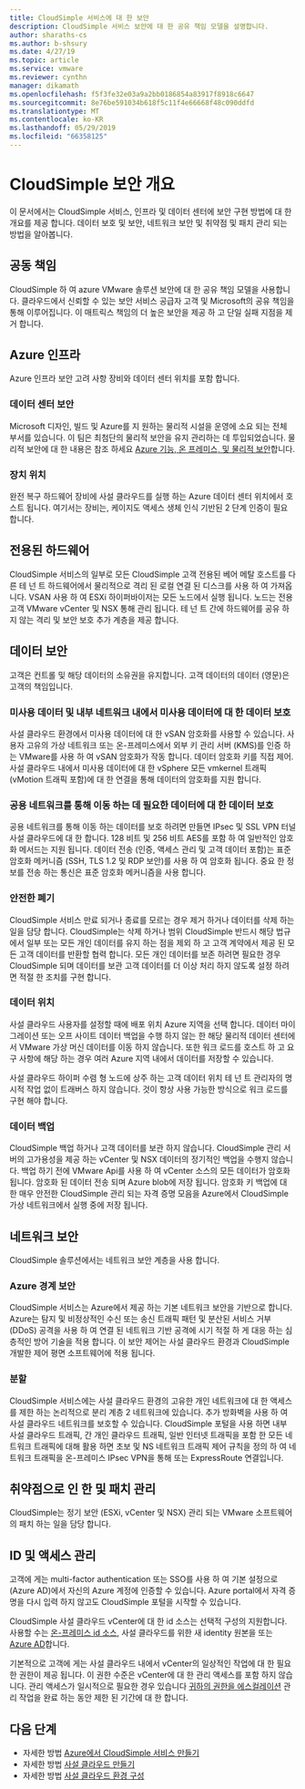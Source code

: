 ```yaml
---
title: CloudSimple 서비스에 대 한 보안
description: CloudSimple 서비스 보안에 대 한 공유 책임 모델을 설명합니다.
author: sharaths-cs
ms.author: b-shsury
ms.date: 4/27/19
ms.topic: article
ms.service: vmware
ms.reviewer: cynthn
manager: dikamath
ms.openlocfilehash: f5f3fe32e03a9a2bb0186854a83917f8918c6647
ms.sourcegitcommit: 8e76be591034b618f5c11f4e66668f48c090ddfd
ms.translationtype: MT
ms.contentlocale: ko-KR
ms.lasthandoff: 05/29/2019
ms.locfileid: "66358125"
---
```

# <a name="cloudsimple-security-overview"></a>CloudSimple 보안 개요

이 문서에서는 CloudSimple 서비스, 인프라 및 데이터 센터에 보안 구현 방법에 대 한 개요를 제공 합니다.  데이터 보호 및 보안, 네트워크 보안 및 취약점 및 패치 관리 되는 방법을 알아봅니다.

## <a name="shared-responsibility"></a>공동 책임

CloudSimple 하 여 azure VMware 솔루션 보안에 대 한 공유 책임 모델을 사용합니다. 클라우드에서 신뢰할 수 있는 보안 서비스 공급자 고객 및 Microsoft의 공유 책임을 통해 이루어집니다. 이 매트릭스 책임의 더 높은 보안을 제공 하 고 단일 실패 지점을 제거 합니다. 

## <a name="azure-infrastructure"></a>Azure 인프라 

Azure 인프라 보안 고려 사항 장비와 데이터 센터 위치를 포함 합니다. 

### <a name="datacenter-security"></a>데이터 센터 보안 

Microsoft 디자인, 빌드 및 Azure를 지 원하는 물리적 시설을 운영에 소요 되는 전체 부서를 있습니다. 이 팀은 최첨단의 물리적 보안을 유지 관리하는 데 투입되었습니다. 물리적 보안에 대 한 내용은 참조 하세요 [Azure 기능, 온 프레미스, 및 물리적 보안](https://docs.microsoft.com/azure/security/azure-physical-security)합니다.

### <a name="equipment-location"></a>장치 위치

완전 복구 하드웨어 장비에 사설 클라우드를 실행 하는 Azure 데이터 센터 위치에서 호스트 됩니다.  여기서는 장비는, 케이지도 액세스 생체 인식 기반된 2 단계 인증이 필요 합니다.

## <a name="dedicated-hardware"></a>전용된 하드웨어

CloudSimple 서비스의 일부로 모든 CloudSimple 고객 전용된 베어 메탈 호스트를 다른 테 넌 트 하드웨어에서 물리적으로 격리 된 로컬 연결 된 디스크를 사용 하 여 가져옵니다. VSAN 사용 하 여 ESXi 하이퍼바이저는 모든 노드에서 실행 됩니다. 노드는 전용 고객 VMware vCenter 및 NSX 통해 관리 됩니다. 테 넌 트 간에 하드웨어를 공유 하지 않는 격리 및 보안 보호 추가 계층을 제공 합니다.

## <a name="data-security"></a>데이터 보안

고객은 컨트롤 및 해당 데이터의 소유권을 유지합니다. 고객 데이터의 데이터 (영문)은 고객의 책임입니다.

### <a name="data-protection-for-data-at-rest-and-data-in-motion-within-internal-networks"></a>미사용 데이터 및 내부 네트워크 내에서 미사용 데이터에 대 한 데이터 보호

사설 클라우드 환경에서 미사용 데이터에 대 한 vSAN 암호화를 사용할 수 있습니다. 사용자 고유의 가상 네트워크 또는 온-프레미스에서 외부 키 관리 서버 (KMS)를 인증 하는 VMware를 사용 하 여 vSAN 암호화가 작동 합니다.  데이터 암호화 키를 직접 제어. 사설 클라우드 내에서 미사용 데이터에 대 한 vSphere 모든 vmkernel 트래픽 (vMotion 트래픽 포함)에 대 한 연결을 통해 데이터의 암호화를 지원 합니다.

### <a name="data-protection-for-data-that-is-required-to-move-through-public-networks"></a>공용 네트워크를 통해 이동 하는 데 필요한 데이터에 대 한 데이터 보호

공용 네트워크를 통해 이동 하는 데이터를 보호 하려면 만들면 IPsec 및 SSL VPN 터널 사설 클라우드에 대 한 합니다. 128 비트 및 256 비트 AES를 포함 하 여 일반적인 암호화 메서드는 지원 됩니다. 데이터 전송 (인증, 액세스 관리 및 고객 데이터 포함)는 표준 암호화 메커니즘 (SSH, TLS 1.2 및 RDP 보안)를 사용 하 여 암호화 됩니다. 중요 한 정보를 전송 하는 통신은 표준 암호화 메커니즘을 사용 합니다.

### <a name="secure-disposal"></a>안전한 폐기 

CloudSimple 서비스 만료 되거나 종료를 모르는 경우 제거 하거나 데이터를 삭제 하는 일을 담당 합니다. CloudSimple는 삭제 하거나 범위 CloudSimple 반드시 해당 법규에서 일부 또는 모든 개인 데이터를 유지 하는 점을 제외 하 고 고객 계약에서 제공 된 모든 고객 데이터를 반환할 협력 합니다. 모든 개인 데이터를 보존 하려면 필요한 경우 CloudSimple 되며 데이터를 보관 고객 데이터를 더 이상 처리 하지 않도록 설정 하려면 적절 한 조치를 구현 합니다.

### <a name="data-location"></a>데이터 위치

사설 클라우드 사용자를 설정할 때에 배포 위치 Azure 지역을 선택 합니다. 데이터 마이그레이션 또는 오프 사이트 데이터 백업을 수행 하지 않는 한 해당 물리적 데이터 센터에서 VMware 가상 머신 데이터를 이동 하지 않습니다. 또한 워크 로드를 호스트 하 고 요구 사항에 해당 하는 경우 여러 Azure 지역 내에서 데이터를 저장할 수 있습니다.

사설 클라우드 하이퍼 수렴 형 노드에 상주 하는 고객 데이터 위치 테 넌 트 관리자의 명시적 작업 없이 트래버스 하지 않습니다. 것이 항상 사용 가능한 방식으로 워크 로드를 구현 해야 합니다.

### <a name="data-backups"></a>데이터 백업
CloudSimple 백업 하거나 고객 데이터를 보관 하지 않습니다. CloudSimple 관리 서버의 고가용성을 제공 하는 vCenter 및 NSX 데이터의 정기적인 백업을 수행지 않습니다. 백업 하기 전에 VMware Api를 사용 하 여 vCenter 소스의 모든 데이터가 암호화 됩니다. 암호화 된 데이터 전송 되며 Azure blob에 저장 됩니다. 암호화 키 백업에 대 한 매우 안전한 CloudSimple 관리 되는 자격 증명 모음을 Azure에서 CloudSimple 가상 네트워크에서 실행 중에 저장 됩니다.

## <a name="network-security"></a>네트워크 보안

CloudSimple 솔루션에서는 네트워크 보안 계층을 사용 합니다.

### <a name="azure-edge-security"></a>Azure 경계 보안

CloudSimple 서비스는 Azure에서 제공 하는 기본 네트워크 보안을 기반으로 합니다. Azure는 탐지 및 비정상적인 수신 또는 송신 트래픽 패턴 및 분산된 서비스 거부 (DDoS) 공격을 사용 하 여 연결 된 네트워크 기반 공격에 시기 적절 하 게 대응 하는 심층적인 방어 기술을 적용 합니다. 이 보안 제어는 사설 클라우드 환경과 CloudSimple 개발한 제어 평면 소프트웨어에 적용 됩니다.

### <a name="segmentation"></a>분할

CloudSimple 서비스에는 사설 클라우드 환경의 고유한 개인 네트워크에 대 한 액세스를 제한 하는 논리적으로 분리 계층 2 네트워크에 있습니다. 추가 방화벽을 사용 하 여 사설 클라우드 네트워크를 보호할 수 있습니다. CloudSimple 포털을 사용 하면 내부 사설 클라우드 트래픽, 간 개인 클라우드 트래픽, 일반 인터넷 트래픽을 포함 한 모든 네트워크 트래픽에 대해 활용 하면 초보 및 NS 네트워크 트래픽 제어 규칙을 정의 하 여 네트워크 트래픽을 온-프레미스 IPsec VPN을 통해 또는 ExpressRoute 연결입니다.

## <a name="vulnerability-and-patch-management"></a>취약점으로 인 한 및 패치 관리 

CloudSimple는 정기 보안 (ESXi, vCenter 및 NSX) 관리 되는 VMware 소프트웨어의 패치 하는 일을 담당 합니다.

## <a name="identity-and-access-management"></a>ID 및 액세스 관리

고객에 게는 multi-factor authentication 또는 SSO를 사용 하 여 기본 설정으로 (Azure AD)에서 자신의 Azure 계정에 인증할 수 있습니다. Azure portal에서 자격 증명을 다시 입력 하지 않고도 CloudSimple 포털을 시작할 수 있습니다.

CloudSimple 사설 클라우드 vCenter에 대 한 id 소스는 선택적 구성의 지원합니다. 사용할 수는 [온-프레미스 id 소스](https://docs.azure.cloudsimple.com/set-vcenter-identity), 사설 클라우드를 위한 새 identity 원본을 또는 [Azure AD](https://docs.azure.cloudsimple.com/azure-ad)합니다.

기본적으로 고객에 게는 사설 클라우드 내에서 vCenter의 일상적인 작업에 대 한 필요한 권한이 제공 됩니다. 이 권한 수준은 vCenter에 대 한 관리 액세스를 포함 하지 않습니다. 관리 액세스가 일시적으로 필요한 경우 있습니다 [귀하의 권한을 에스컬레이션](https://docs.azure.cloudsimple.com/escalate-private-cloud-privileges) 관리 작업을 완료 하는 동안 제한 된 기간에 대 한 합니다.

## <a name="next-steps"></a>다음 단계

* 자세한 방법 [Azure에서 CloudSimple 서비스 만들기](quickstart-create-cloudsimple-service.md)
* 자세한 방법 [사설 클라우드 만들기](https://docs.azure.cloudsimple.com/create-private-cloud/)
* 자세한 방법 [사설 클라우드 환경 구성](quickstart-create-private-cloud.md)
